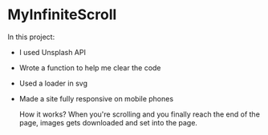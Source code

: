 # MyInfiniteScroll
In this project:
- I used Unsplash API
- Wrote a function to help me clear the code
- Used a loader in svg
- Made a site fully responsive on mobile phones

  How it works?
  When you're scrolling and you finally reach the end of the page, images gets downloaded and set into the page.
